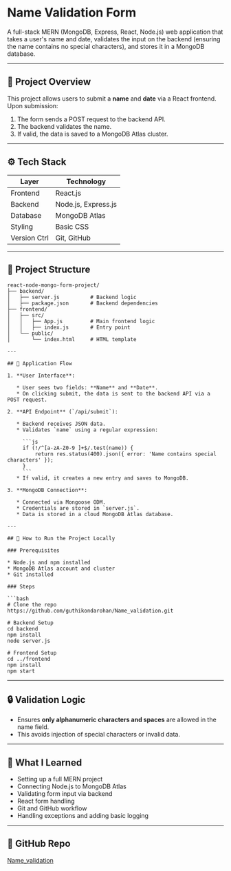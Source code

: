 # Name Validation Form

A full-stack MERN (MongoDB, Express, React, Node.js) web application that takes a user's name and date, validates the input on the backend (ensuring the name contains no special characters), and stores it in a MongoDB database.

---

## 📌 Project Overview

This project allows users to submit a **name** and **date** via a React frontend. Upon submission:

1. The form sends a POST request to the backend API.
2. The backend validates the name.
3. If valid, the data is saved to a MongoDB Atlas cluster.

---

## ⚙️ Tech Stack

| Layer        | Technology          |
| ------------ | ------------------- |
| Frontend     | React.js            |
| Backend      | Node.js, Express.js |
| Database     | MongoDB Atlas       |
| Styling      | Basic CSS           |
| Version Ctrl | Git, GitHub         |

---

## 📁 Project Structure

```
react-node-mongo-form-project/
├── backend/
│   ├── server.js          # Backend logic
│   ├── package.json       # Backend dependencies
├── frontend/
│   ├── src/
│   │   ├── App.js         # Main frontend logic
│   │   ├── index.js       # Entry point
│   └── public/
│       └── index.html     # HTML template

---

## 🔄 Application Flow

1. **User Interface**:

   * User sees two fields: **Name** and **Date**.
   * On clicking submit, the data is sent to the backend API via a POST request.

2. **API Endpoint** (`/api/submit`):

   * Backend receives JSON data.
   * Validates `name` using a regular expression:

     ```js
     if (!/^[a-zA-Z0-9 ]+$/.test(name)) {
         return res.status(400).json({ error: 'Name contains special characters' });
     }
     ```
   * If valid, it creates a new entry and saves to MongoDB.

3. **MongoDB Connection**:

   * Connected via Mongoose ODM.
   * Credentials are stored in `server.js`.
   * Data is stored in a cloud MongoDB Atlas database.

---

## 🚀 How to Run the Project Locally

### Prerequisites

* Node.js and npm installed
* MongoDB Atlas account and cluster
* Git installed

### Steps

```bash
# Clone the repo
https://github.com/guthikondarohan/Name_validation.git

# Backend Setup
cd backend
npm install
node server.js

# Frontend Setup
cd ../frontend
npm install
npm start
```

---

## 🔒 Validation Logic

* Ensures **only alphanumeric characters and spaces** are allowed in the name field.
* This avoids injection of special characters or invalid data.

---

## 🧪 What I Learned

* Setting up a full MERN project
* Connecting Node.js to MongoDB Atlas
* Validating form input via backend
* React form handling
* Git and GitHub workflow
* Handling exceptions and adding basic logging

---

## 🔗 GitHub Repo

[Name\_validation](https://github.com/guthikondarohan/Name_validation)


